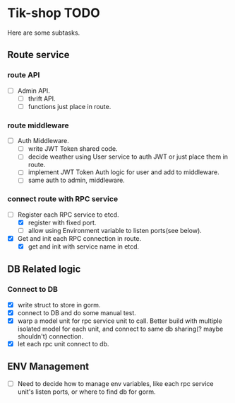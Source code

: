 # Tik-shop TODO

Here are some subtasks.

## Route service

### route API

- [ ] Admin API.
    - [ ] thrift API.
    - [ ] functions just place in route.

### route middleware

- [ ] Auth Middleware.
    - [ ] write JWT Token shared code.
    - [ ] decide weather using User service to auth JWT or just place them in route.
    - [ ] implement JWT Token Auth logic for user and add to middleware.
    - [ ] same auth to admin, middleware.

### connect route with RPC service

- [ ] Register each RPC service to etcd.
    - [X] register with fixed port.
    - [ ] allow using Environment variable to listen ports(see below).
- [X] Get and init each RPC connection in route.
    - [X] get and init with service name in etcd.

## DB Related logic

### Connect to DB

- [x] write struct to store in gorm.
- [x] connect to DB and do some manual test.
- [x] warp a model unit for rpc service unit to call. Better build with multiple isolated model for each unit, and connect to same db sharing(? maybe shouldn't) connection.
- [x] let each rpc unit connect to db.

## ENV Management

- [ ] Need to decide how to manage env variables, like each rpc service unit's listen ports, or where to find db for gorm.